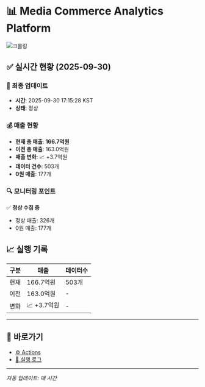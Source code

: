 # 📊 Media Commerce Analytics Platform

![크롤링](https://img.shields.io/badge/크롤링-정상-green)

## ✅ 실시간 현황 (2025-09-30)

### 📍 최종 업데이트
- **시간**: 2025-09-30 17:15:28 KST
- **상태**: 정상

### 💰 매출 현황
- **현재 총 매출**: **166.7억원**
- **이전 총 매출**: 163.0억원
- **매출 변화**: 📈 +3.7억원
- **데이터 건수**: 503개
- **0원 매출**: 177개

### 🔍 모니터링 포인트

✅ **정상 수집 중**
- 정상 매출: 326개
- 0원 매출: 177개


## 📈 실행 기록

| 구분 | 매출 | 데이터수 |
|------|------|----------|
| 현재 | 166.7억원 | 503개 |
| 이전 | 163.0억원 | - |
| 변화 | 📈 +3.7억원 | - |

---

## 🔗 바로가기

- [⚙️ Actions](../../actions)
- [📝 실행 로그](../../actions/workflows/daily_scraping.yml)

---

*자동 업데이트: 매 시간*
